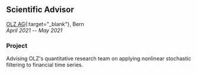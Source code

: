 ## Scientific Advisor
[OLZ AG](https://olz.ch/){:target="_blank"}, Bern   
*April 2021 -- May 2021*

### Project
Advising OLZ's quantitative research team on applying nonlinear stochastic filtering to financial time series.
